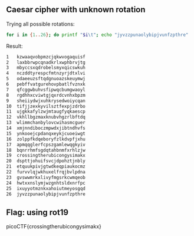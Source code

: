 ## Caesar cipher with unknown rotation

Trying all possible rotations:

```bash
for i in {1..26}; do printf "$i\t"; echo "jyvzzpunaolybipjvunfzpthre" | caesar $i; done
```

Result:

```bash
1	kzwaaqvobpmzcjqkwvogaquisf
2	laxbbrwpcqnadkrlxwphbrvjtg
3	mbyccsxqdrobelsmyxqicswkuh
4	nczddtyrespcfmtnzyrjdtxlvi
5	odaeeuzsftqdgnuoazskeuymwj
6	pebffvatgurehovpbatlfvznxk
7	qfcggwbuhvsfipwqcbumgwaoyl
8	rgdhhxcviwtgjqxrdcvnhxbpzm
9	sheiiydwjxuhkrysedwoiycqan
10	tifjjzexkyvilsztfexpjzdrbo
11	ujgkkafylzwjmtaugfyqkaescp
12	vkhllbgzmaxknubvhgzrlbftdq
13	wlimmchanbylovcwihasmcguer
14	xmjnndiboczmpwdxjibtndhvfs
15	ynkooejcpdanqxeykjcuoeiwgt
16	zolppfkdqeboryfzlkdvpfjxhu
17	apmqqglerfcpszgamlewqgkyiv
18	bqnrrhmfsgdqtahbnmfxrhlzjw
19	crossingtherubicongysimakx
20	dspttjohuifsvcjdpohztjnbly
21	etquukpivjgtwdkeqpiaukocmz
22	furvvlqjwkhuxelfrqjbvlpdna
23	gvswwmrkxlivyfmgsrkcwmqeob
24	hwtxxnslymjwzgnhtsldxnrfpc
25	ixuyyotmznkxahoiutmeyosgqd
26	jyvzzpunaolybipjvunfzpthre
```

## Flag: using rot19
picoCTF{crossingtherubicongysimakx}
